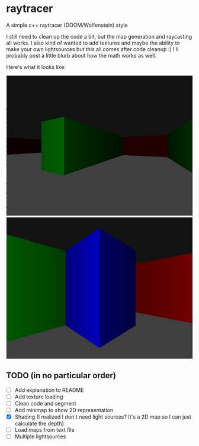 # raytracer

A simple c++ raytracer (DOOM/Wolfenstein) style

I still need to clean up the code a bit, but the map generation and raycasting all works. 
I also kind of wanted to add textures and maybe the ability to make your own lightsources but this all comes after code cleanup :)
I'll probably post a little blurb about how the math works as well.

Here's what it looks like:

![Picture 1](img/picture_1.png?raw=true "Picture 1")
![Picture 2](img/picture_2.png?raw=true "Picture 2")


## TODO (in no particular order)
* [ ] Add explanation to README
* [ ] Add texture loading
* [ ] Clean code and segment
* [ ] Add minimap to show 2D representation
* [x] Shading (I realized I don't need light sources? It's a 2D map so I can just calculate the depth)
* [ ] Load maps from text file
* [ ] Multiple lightsources
